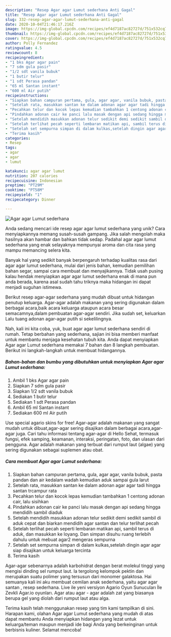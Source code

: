 ```yaml
---
description: "Resep Agar agar Lumut sederhana Anti Gagal"
title: "Resep Agar agar Lumut sederhana Anti Gagal"
slug: 332-resep-agar-agar-lumut-sederhana-anti-gagal
date: 2020-10-04T21:46:17.216Z
image: https://img-global.cpcdn.com/recipes/ef4d7187ac82727d/751x532cq70/agar-agar-lumut-sederhana-foto-resep-utama.jpg
thumbnail: https://img-global.cpcdn.com/recipes/ef4d7187ac82727d/751x532cq70/agar-agar-lumut-sederhana-foto-resep-utama.jpg
cover: https://img-global.cpcdn.com/recipes/ef4d7187ac82727d/751x532cq70/agar-agar-lumut-sederhana-foto-resep-utama.jpg
author: Polly Fernandez
ratingvalue: 4.5
reviewcount: 8
recipeingredient:
- "1 bks Agar agar pain"
- "7 sdm gula pasir"
- "1/2 sdt vanila bubuk"
- "1 butir telur"
- "1 sdt Perasa pandan"
- "65 ml Santan instant"
- "600 ml Air putih"
recipeinstructions:
- "Siapkan bahan campuran pertama, gula, agar agar, vanila bubuk, pasta pandan dan air kedalam wadah kemudian aduk sampai gula larut"
- "Setelah rata, masukkan santan ke dalam adonan agar agar tadi hingga santan trcampur rata"
- "Pecahkan telur dan kocok lepas kemudian tambahkan 1 centong adonan cair, lalu sisihkan"
- "Pindahkan adonan cair ke panci lalu masak dengan api sedang hingga mendidih sambil diaduk"
- "Setelah mendidih masukkan adonan telur sedikit demi sedikit sambil di aduk cepat dan biarkan mendidih agar santan dan telur terlihat pecah"
- "Setelah terlihat pecah seperti lembaran matikan api, sambil terus di aduk, dan masukkan ke loyang. Dan simpan disuhu ruang terlebih dahulu untuk mebuat agar2 mengeras sempurna"
- "Setelah set sempurna simpan di dalam kulkas,setelah dingin agar agar siap disajikan untuk keluarga tercinta"
- "Terima kasih"
categories:
- Resep
tags:
- agar
- agar
- lumut

katakunci: agar agar lumut 
nutrition: 207 calories
recipecuisine: Indonesian
preptime: "PT29M"
cooktime: "PT58M"
recipeyield: "1"
recipecategory: Dinner

---
```



![Agar agar Lumut sederhana](https://img-global.cpcdn.com/recipes/ef4d7187ac82727d/751x532cq70/agar-agar-lumut-sederhana-foto-resep-utama.jpg)

Anda sedang mencari ide resep agar agar lumut sederhana yang unik? Cara menyiapkannya memang susah-susah gampang. Jika salah mengolah maka hasilnya akan hambar dan bahkan tidak sedap. Padahal agar agar lumut sederhana yang enak selayaknya mempunyai aroma dan cita rasa yang mampu memancing selera kita.

Banyak hal yang sedikit banyak berpengaruh terhadap kualitas rasa dari agar agar lumut sederhana, mulai dari jenis bahan, kemudian pemilihan bahan segar, sampai cara membuat dan menyajikannya. Tidak usah pusing kalau hendak menyiapkan agar agar lumut sederhana enak di mana pun anda berada, karena asal sudah tahu triknya maka hidangan ini dapat menjadi suguhan istimewa.

Berikut resep agar-agar sederhana yang mudah dibuat untuk hidangan penutup keluarga. Agar-agar adalah makanan yang sering digunakan dalam berbagai acara,baik acara keluarga ataupun acara besar semacamnya,dalam pembuatan agar-agar sendiri. Jika sudah set, keluarkan Lalu tuang adonan agar-agar putih si sekelilingnya.


Nah, kali ini kita coba, yuk, buat agar agar lumut sederhana sendiri di rumah. Tetap berbahan yang sederhana, sajian ini bisa memberi manfaat untuk membantu menjaga kesehatan tubuh kita. Anda dapat menyiapkan Agar agar Lumut sederhana memakai 7 bahan dan 8 langkah pembuatan. Berikut ini langkah-langkah untuk membuat hidangannya.

<!--inarticleads1-->

##### Bahan-bahan dan bumbu yang dibutuhkan untuk menyiapkan Agar agar Lumut sederhana:

1. Ambil 1 bks Agar agar pain
1. Siapkan 7 sdm gula pasir
1. Siapkan 1/2 sdt vanila bubuk
1. Sediakan 1 butir telur
1. Sediakan 1 sdt Perasa pandan
1. Ambil 65 ml Santan instant
1. Sediakan 600 ml Air putih


Use special agario skins for free! Agar-agar adalah makanan yang sangat mudah untuk dibuat,agar-agar sering disajikan dalam berbagai acara,agar-agar juga. Cari tahu informasi tentang agar-agar di Hello Sehat, termasuk fungsi, efek samping, keamanan, interaksi, peringatan, foto, dan ulasan dari pengguna. Agar adalah makanan yang terbuat dari rumput laut (algae) yang sering digunakan sebagai suplemen atau obat. 

<!--inarticleads2-->

##### Cara membuat Agar agar Lumut sederhana:

1. Siapkan bahan campuran pertama, gula, agar agar, vanila bubuk, pasta pandan dan air kedalam wadah kemudian aduk sampai gula larut
1. Setelah rata, masukkan santan ke dalam adonan agar agar tadi hingga santan trcampur rata
1. Pecahkan telur dan kocok lepas kemudian tambahkan 1 centong adonan cair, lalu sisihkan
1. Pindahkan adonan cair ke panci lalu masak dengan api sedang hingga mendidih sambil diaduk
1. Setelah mendidih masukkan adonan telur sedikit demi sedikit sambil di aduk cepat dan biarkan mendidih agar santan dan telur terlihat pecah
1. Setelah terlihat pecah seperti lembaran matikan api, sambil terus di aduk, dan masukkan ke loyang. Dan simpan disuhu ruang terlebih dahulu untuk mebuat agar2 mengeras sempurna
1. Setelah set sempurna simpan di dalam kulkas,setelah dingin agar agar siap disajikan untuk keluarga tercinta
1. Terima kasih


Agar-agar sebenarnya adalah karbohidrat dengan berat molekul tinggi yang mengisi dinding sel rumput laut. Ia tergolong kelompok pektin dan merupakan suatu polimer yang tersusun dari monomer galaktosa. Hai semuanya kali ini aku membuat cemilan anak sederhana, yaitu agar agar santan , resep sederhana. Live ile yeni versiyon Agario Oyun Sunucuları İle Zevkli Agar.io oyunları. Agar atau agar - agar adalah zat yang biasanya berupa gel yang diolah dari rumput laut atau alga. 

Terima kasih telah menggunakan resep yang tim kami tampilkan di sini. Harapan kami, olahan Agar agar Lumut sederhana yang mudah di atas dapat membantu Anda menyiapkan hidangan yang lezat untuk keluarga/teman maupun menjadi ide bagi Anda yang berkeinginan untuk berbisnis kuliner. Selamat mencoba!
